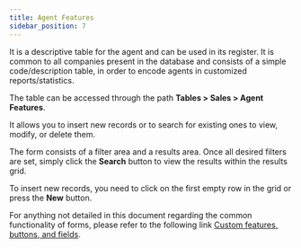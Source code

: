 ```yaml
---
title: Agent Features 
sidebar_position: 7
---
```


It is a descriptive table for the agent and can be used in its register. It is common to all companies present in the database and consists of a simple code/description table, in order to encode agents in customized reports/statistics.

The table can be accessed through the path **Tables > Sales > Agent Features**.

It allows you to insert new records or to search for existing ones to view, modify, or delete them.

The form consists of a filter area and a results area. Once all desired filters are set, simply click the **Search** button to view the results within the results grid.

To insert new records, you need to click on the first empty row in the grid or press the **New** button.

For anything not detailed in this document regarding the common functionality of forms, please refer to the following link [Custom features, buttons, and fields](/docs/guide/common).